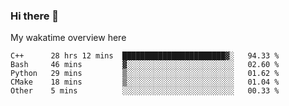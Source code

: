 ### Hi there 👋

<!--
**Jassy930/Jassy930** is a ✨ _special_ ✨ repository because its `README.md` (this file) appears on your GitHub profile.

Here are some ideas to get you started:

- 🔭 I’m currently working on ...
- 🌱 I’m currently learning ...
- 👯 I’m looking to collaborate on ...
- 🤔 I’m looking for help with ...
- 💬 Ask me about ...
- 📫 How to reach me: ...
- 😄 Pronouns: ...
- ⚡ Fun fact: ...
-->

My wakatime overview here
<!--START_SECTION:waka-->
```text
C++      28 hrs 12 mins  ███████████████████████▓░   94.33 % 
Bash     46 mins         ▓░░░░░░░░░░░░░░░░░░░░░░░░   02.60 % 
Python   29 mins         ▒░░░░░░░░░░░░░░░░░░░░░░░░   01.62 % 
CMake    18 mins         ▒░░░░░░░░░░░░░░░░░░░░░░░░   01.04 % 
Other    5 mins          ░░░░░░░░░░░░░░░░░░░░░░░░░   00.33 % 
```
<!--END_SECTION:waka-->
